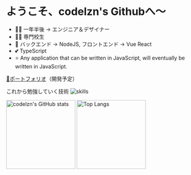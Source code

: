 # ようこそ、codelzn's Githubへ〜

- 👨‍💻 一年半後 -> エンジニア＆デザイナー
- 👨‍🎓 専門校生
- 📝 バックエンド -> NodeJS, フロントエンド -> Vue React
- 💕 TypeScript
- ⭐️ Any application that can be written in JavaScript, will eventually be written in JavaScript.

[👀ポートフォリオ](https://codelzn.com)（開発予定）

これから勉強していく技術
![skills](https://skillicons.dev/icons?i=ps,ai,xd,figma,blender,vscode,git,github,html,css,js,sass,ts,tailwind,react,nextjs,vue,nuxtjs,vite,nodejs,express,nestjs,graphql,aws,firebase,vercel,docker,md,stackoverflow)

<img src="https://github-readme-stats-one-bice.vercel.app/api?username=codelzn&count_private=true&theme=calm&show_icons=true&include_all_commits=true&role=OWNER,ORGANIZATION_MEMBER,COLLABORATOR" alt="codelzn's GitHub stats" height="185px" /> <img src="https://github-readme-stats-one-bice.vercel.app/api/top-langs/?username=codelzn&layout=compact&langs_count=8&theme=calm&role=OWNER,COLLABORATOR" alt="Top Langs" height="185px" />
